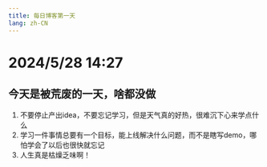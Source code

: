 ```yaml
---
title: 每日博客第一天
lang: zh-CN
---
```


# 2024/5/28 14:27

## 今天是被荒废的一天，啥都没做
1. 不要停止产出idea，不要忘记学习，但是天气真的好热，很难沉下心来学点什么
2. 学习一件事情总要有一个目标，能上线解决什么问题，而不是瞎写demo，哪怕学会了以后也很快就忘记
3. 人生真是枯燥乏味啊！
